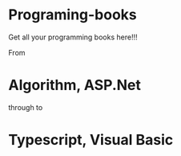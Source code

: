 # Programing-books
Get all your programming books here!!!

From
# Algorithm, ASP.Net 
through to
# Typescript, Visual Basic
